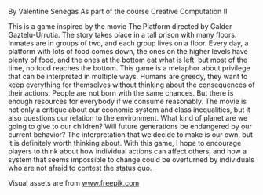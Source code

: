 By Valentine Sénégas
As part of the course Creative Computation II

This is a game inspired by the movie The Platform directed by Galder Gaztelu-Urrutia.
The story takes place in a tall prison with many floors. Inmates are in groups of two, and each group lives on a floor. Every day, a platform with lots of food comes down, the ones on the higher levels have plenty of food, and the ones at the bottom eat what is left, but most of the time, no food reaches the bottom.
This game is a metaphor about privilege that can be interpreted in multiple ways.
Humans are greedy, they want to keep everything for themselves without thinking about the consequences of their actions. People are not born with the same chances. But there is enough resources for everybody if we consume reasonably.
The movie is not only a critique about our economic system and class inequalities, but it also questions our relation to the environment. What kind of planet are we going to give to our children? Will future generations be endangered by our current behavior?
The interpretation that we decide to make is our own, but it is definitely worth thinking about.
With this game, I hope to encourage players to think about how individual actions can affect others, and how a system that seems impossible to change could be overturned by individuals who are not afraid to contest the status quo.


Visual assets are from www.freepik.com
